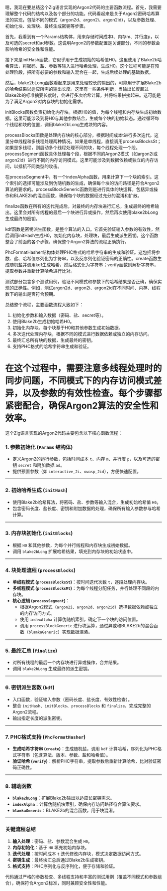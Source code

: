 嗯，我现在要总结这个Zig语言实现的Argon2代码的主要函数流程。首先，我需要理解整个代码的结构以及各个部分的功能。代码看起来是关于Argon2密码哈希算法的实现，包括不同的模式（argon2d、argon2i、argon2id），以及参数处理、初始化块、处理块、最终生成密钥等步骤。

首先，我看到有一个Params结构体，用来存储时间成本t、内存m、并行度p，以及可选的secret和ad参数。这说明Argon2的参数配置是关键部分，不同的参数会影响哈希的安全性和性能。

接下来是initHash函数，它似乎用于生成初始的哈希值H0。这里使用了Blake2b哈希算法，将密码、盐、参数等输入进行哈希处理，生成H0。这个过程可能是在预处理阶段，把所有必要的参数和输入混合在一起，生成后续处理的基础数据。

然后，blake2bLong函数看起来是用来处理较长的输出的，可能用于扩展Blake2b的哈希结果以适应所需的输出长度。这里有一些条件判断，当输出长度超过Blake2b的标准摘要长度时，会进行多次哈希计算，并将结果拼接起来。这可能是为了满足Argon2对内存块的初始化需求。

initBlocks函数负责初始化内存块。根据H0的值，为每个线程和内存块生成初始数据。这里可能涉及到将H0与其他参数结合，生成每个块的初始状态。通过循环每个线程和块的位置，调用blake2bLong生成块的内容。

processBlocks函数是处理内存块的核心部分，根据时间成本t进行多次迭代。这里分单线程和多线程处理两种情况。如果是单线程，直接调用processBlocksSt；如果是多线程，则启动多个线程处理不同的块，每个线程处理一个段。processSegment函数具体处理每个段，根据不同的Argon2模式（如argon2i或argon2id）进行不同的内存访问模式。这里可能涉及到数据依赖或独立的内存访问，以抵抗不同类型的攻击。

在processSegment中，有一个indexAlpha函数，用来计算下一个块的索引。这个索引的选择可能涉及到伪随机数的生成，确保每个块的访问路径是符合Argon2算法的要求的。processBlockGeneric函数则是进行具体的块运算，包括异或操作和BLAKE2b的混合函数，确保每个块的数据经过充分的混淆和扩散。

finalize函数在所有的迭代完成后，对最终的内存块进行汇总，生成最终的哈希输出。这里会对所有线程的最后一个块进行异或操作，然后再次使用blake2bLong生成最终的密钥。

kdf函数是密钥派生函数，是整个算法的入口。它首先验证输入参数的有效性，然后调用initHash生成H0，初始化内存块，处理块，最后生成派生密钥。这个函数整合了前面的各个步骤，确保整个Argon2算法的流程正确执行。

PhcFormatHasher结构体处理PHC格式的哈希字符串的生成和验证。这包括将参数、盐、哈希值序列化为字符串，以及反序列化验证密码的正确性。create函数生成随机盐并调用kdf生成哈希，然后格式化为字符串；verify函数则解析字符串，提取参数并重新计算哈希进行比对。

测试部分包含多个测试用例，验证不同模式和参数下的哈希结果是否正确，确保实现的正确性。例如，测试argon2d、argon2i、argon2id在不同时间、内存、线程数下的输出是否符合预期。

总结整个流程，主要函数流程大致如下：

1. 初始化参数和输入数据（密码、盐、secret等）。
2. 使用Blake2b生成初始哈希H0。
3. 初始化内存块，每个块基于H0和其他参数生成初始数据。
4. 多次迭代处理内存块，根据不同的模式进行数据依赖或独立的内存访问。
5. 最终汇总所有块的数据，生成最终的密钥。
6. 支持PHC格式的哈希字符串生成和验证。

在这个过程中，需要注意多线程处理时的同步问题，不同模式下的内存访问模式差异，以及参数的有效性检查。每个步骤都紧密配合，确保Argon2算法的安全性和效率。
================================================
这个Zig语言实现的Argon2代码主要包含以下核心函数流程：

### 1. **参数初始化 (`Params` 结构体)**
   - 定义Argon2的运行参数，包括时间成本 `t`、内存 `m`、并行度 `p`，以及可选的密钥 `secret` 和附加数据 `ad`。
   - 提供预置参数（如 `interactive_2i`、`owasp_2id`），方便快速配置。

---

### 2. **初始哈希生成 (`initHash`)**
   - 使用Blake2b哈希算法，将密码、盐、参数等输入混合，生成初始哈希值 `H0`。
   - 包含密码长度、盐长度、密钥和附加数据的处理，确保所有输入参数参与哈希计算。

---

### 3. **内存块初始化 (`initBlocks`)**
   - 根据 `H0` 和其他参数，为每个并行线程和内存块生成初始数据。
   - 调用 `blake2bLong` 扩展哈希结果，填充到内存块的初始状态中。

---

### 4. **块处理流程 (`processBlocks`)**
   - **单线程模式 (`processBlocksSt`)**：按时间迭代次数 `t`，逐段处理内存块。
   - **多线程模式 (`processBlocksMt`)**：为每个线程分配任务，并行处理不同段的内存块。
   - **核心逻辑 (`processSegment`)**：
     - 根据Argon2模式（`argon2i`、`argon2d`、`argon2id`）选择数据依赖或独立的内存访问方式。
     - 使用 `indexAlpha` 计算伪随机索引，确定下一个块的访问位置。
     - 调用 `processBlockGeneric` 进行块运算，通过异或和BLAKE2b的混合函数（`blamkaGeneric`）实现数据混淆。

---

### 5. **最终汇总 (`finalize`)**
   - 对所有线程的最后一个内存块进行异或操作，合并结果。
   - 调用 `blake2bLong` 生成最终的派生密钥。

---

### 6. **密钥派生函数 (`kdf`)**
   - 入口函数，验证输入参数（密码长度、盐长度、有效性检查）。
   - 整合 `initHash`、`initBlocks`、`processBlocks` 和 `finalize`，完成完整的Argon2流程。
   - 输出指定长度的派生密钥。

---

### 7. **PHC格式支持 (`PhcFormatHasher`)**
   - **生成哈希字符串 (`create`)**：生成随机盐，调用 `kdf` 计算哈希，序列化为PHC格式字符串（包含算法、版本、参数、盐和哈希值）。
   - **验证哈希 (`verify`)**：解析PHC字符串，提取参数后重新计算哈希，比对验证密码正确性。

---

### 8. **辅助函数**
   - **`blake2bLong`**：扩展Blake2b输出以适应长密钥需求。
   - **`indexAlpha`**：计算伪随机块索引，确保内存访问路径符合算法要求。
   - **`blamkaGeneric`**：BLAKE2b的混合函数，用于块混淆。

---

### 关键流程总结
1. **输入处理**：密码、盐、参数混合生成 `H0`。
2. **内存初始化**：基于 `H0` 填充初始内存块。
3. **迭代处理**：按时间成本 `t` 迭代修改内存块，模式决定数据访问方式。
4. **密钥生成**：最终块汇总后通过Blake2b生成密钥。
5. **格式支持**：PHC序列化与反序列化，便于存储和验证。

代码通过严格的参数检查、多线程支持和丰富的测试用例（覆盖不同模式和参数组合），确保符合Argon2标准，同时兼顾安全性和性能。